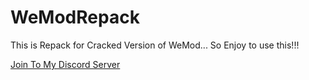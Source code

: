 # WeModRepack
This is Repack for Cracked Version of WeMod... So Enjoy to use this!!!

[Join To My Discord Server](https://discord.gg/gfja9XfGQ3)
